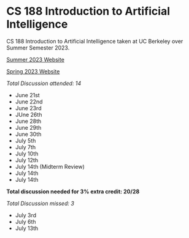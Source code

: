 # CS 188 Introduction to Artificial Intelligence
CS 188 Introduction to Artificial Intelligence taken at UC Berkeley over Summer Semester 2023.

[Summer 2023 Website](https://inst.eecs.berkeley.edu/~cs188/su23/)

[Spring 2023 Website](https://inst.eecs.berkeley.edu/~cs188/sp23/)

*Total Discussion attended: 14*
- June 21st
- June 22nd
- June 23rd
- JUne 26th
- June 28th
- June 29th
- June 30th
- July 5th
- July 7th
- July 10th
- July 12th
- July 14th (Midterm Review)
- July 14th
- July 14th

**Total discussion needed for 3% extra credit: 20/28**

*Total Discussion missed: 3*
- July 3rd
- July 6th
- July 13th